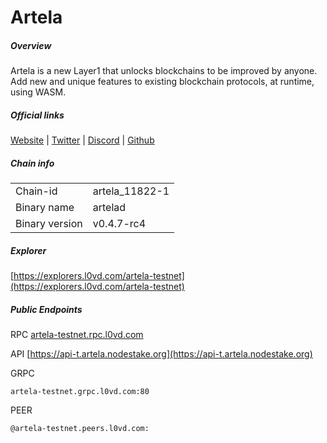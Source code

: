# Artela


##### Overview
Artela is a new Layer1 that unlocks blockchains to be improved by anyone. Add new and unique features to existing blockchain protocols, at runtime, using WASM.


##### Official links
[Website](https://artela.network/) | [Twitter](https://twitter.com/artela_network) | [Discord](https://discord.com/invite/artela) | [Github](https://github.com/artela-network)

##### Chain info

|  |  |
| ------ | ------ |
| Chain-id | artela_11822-1 |
| Binary name | artelad |
| Binary version | v0.4.7-rc4 |

##### Explorer
[https://explorers.l0vd.com/artela-testnet](https://explorers.l0vd.com/artela-testnet)

##### Public Endpoints
RPC
[artela-testnet.rpc.l0vd.com](artela-testnet.rpc.l0vd.com)

API
[https://api-t.artela.nodestake.org](https://api-t.artela.nodestake.org)

GRPC
```
artela-testnet.grpc.l0vd.com:80
```

PEER
```
@artela-testnet.peers.l0vd.com:
```
